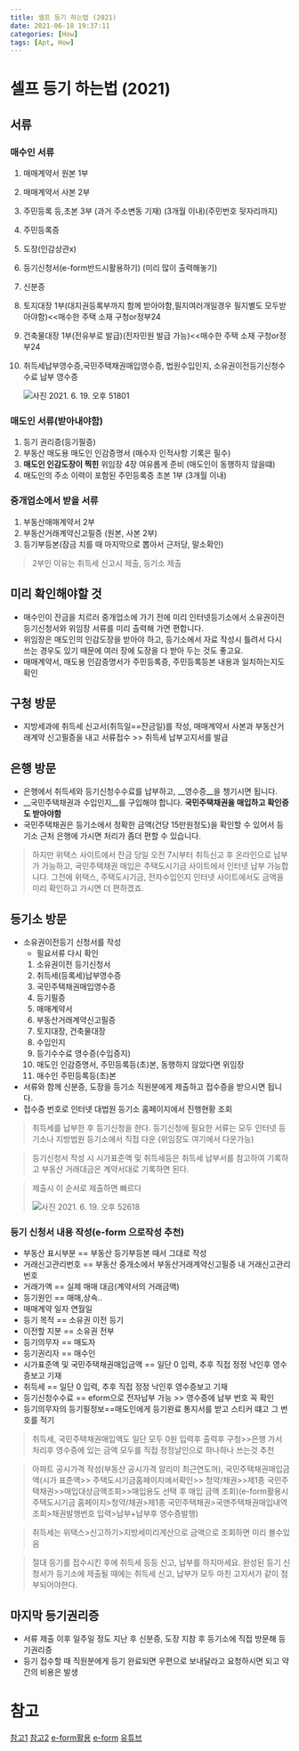 ```yaml
---
title: 셀프 등기 하는법 (2021)
date: 2021-06-18 19:37:11
categories: [How]
tags: [Apt, How]
---
```


# 셀프 등기 하는법 (2021)
## 서류
### 매수인 서류
1. 매매계약서 원본 1부 

2. 매매계약서 사본 2부 

3. 주민등록 등,초본 3부 (과거 주소변동 기재) (3개월 이내)(주민번호 뒷자리까지) 

4. 주민등록증

5. 도장(인감상관x)

6. 등기신청서(e-form반드시활용하기) (미리 많이 출력해놓기)

7. 신분증

8. 토지대장 1부(대지권등록부까지 함께 받아야함,필지여러개일경우 필지별도 모두받아야함)<<매수한 주택 소재 구청or정부24

9. 건축물대장 1부(전유부로 발급)(전자민원 발급 가능)<<매수한 주택 소재 구청or정부24

10. 취득세납부영수증,국민주택채권매입영수증, 법원수입인지, 소유권이전등기신청수수료 납부 영수증

    ![사진 2021. 6. 19. 오후 51801](https://tva1.sinaimg.cn/large/008i3skNgy1grp64vbthoj30yn0h1nap.jpg)

### 매도인 서류(받아내야함)

1. 등기 권리증(등기필증)
2. 부동산 매도용 매도인 인감증명서 (매수자 인적사항 기록은 필수)
3. __매도인 인감도장이 찍힌__ 위임장 4장 여유롭게 준비 (매도인이 동행하지 않을떄)
4. 매도인의 주소 이력이 포함된 주민등록증 초본 1부 (3개월 이내)

### 중개업소에서 받을 서류
1. 부동산매매계약서 2부
2. 부동산거래계약신고필증 (원본, 사본 2부)
3. 등기부등본(잠금 치를 때 마지막으로 뽑아서 근저당, 말소확인)
> 2부인 이유는 취득세 신고시 제출, 등기소 제출

## 미리 확인해야할 것
- 매수인이 잔금을 치르러 중개업소에 가기 전에 미리 인터넷등기소에서 소유권이전등기신청서와 위임장 서류를 미리 출력해 가면 편합니다.
- 위임장은 매도인의 인감도장을 받아야 하고, 등기소에서 자료 작성시 틀려서 다시 쓰는 경우도 있기 때문에 여러 장에 도장을 다 받아 두는 것도 좋고요.
- 매매계약서, 매도용 인감증명서가 주민등록증, 주민등록등본 내용과 일치하는지도 확인

## 구청 방문
- 지방세과에 취득세 신고서(취득일==잔금일)를 작성, 매매계약서 사본과 부동산거래계약 신고필증을 내고 서류접수 >> 취득세 납부고지서를 발급

## 은행 방문
- 은행에서 취득세와 등기신청수수료를 납부하고, __영수증__을 챙기시면 됩니다.
- __국민주택채권과 수입인지__를 구입해야 합니다.
__국민주택채권을 매입하고 확인증도 받아야함__
- 국민주택채권은 등기소에서 정확한 금액(건당 15만원정도)을 확인할 수 있어서 등기소 근처 은행에 가시면 처리가 좀더 편할 수 있습니다.
> 하지만 위택스 사이트에서 잔금 당일 오전 7시부터 취득신고 후 온라인으로 납부가 가능하고, 국민주택채권 매입은 주택도시기금 사이트에서 인터넷 납부 가능합니다.  그전에 위택스, 주택도시기금, 전자수입인지 인터넷 사이트에서도 금액을 미리 확인하고 가시면 더 편하겠죠.

## 등기소 방문
- 소유권이전등기 신청서를 작성
	- 필요서류 다시 확인
	1. 소유권이전 등기신청서
	2. 취득세(등록세)납부영수증
	3. 국민주택채권매입영수증
	4. 등기필증
	5. 매매계약서
	6. 부동산거래계약신고필증
	7. 토지대장, 건축물대장
	8. 수입인지
	9. 등기수수료 영수증(수입증지)
	10. 매도인 인감증명서, 주민등록등(초)본, 동행하지 않았다면 위임장
	11. 매수인 주민등록등(초)본
- 서류와 함께 신분증, 도장을 등기소 직원분에게 제출하고 접수증을 받으시면 됩니다.
- 접수증 번호로 인터넷 대법원 등기소 홈페이지에서 진행현황 조회
> 취득세를 납부한 후 등기신청을 한다. 등기신청에 필요한 서류는 모두 인터넷 등기소나 지방법원 등기소에서 직접 다운 (위임장도 여기에서 다운가능)

>  등기신청서 작성 시 시가표준액 및 취득세등은 취득세 납부서를 참고하여 기록하고 부동산 거래대금은 계약서대로 기록하면 된다.

> 제출시 이 순서로 제출하면 빠르다 
>
> ![사진 2021. 6. 19. 오후 52618](https://tva1.sinaimg.cn/large/008i3skNgy1grp657vd2zj316l0ofx0q.jpg)

### 등기 신청서 내용 작성(e-form 으로작성 추천)
- 부동산 표시부분 == 부동산 등기부등본 때서 그대로 작성
- 거래신고관리번호 == 부동산 중개소에서 부동산거래계약신고필증 내 거래신고관리번호
- 거래가액 == 실제 매매 대금(계약서의 거래금액)
- 등기원인 == 매매,상속..
- 매매계약 일자 연월일
- 등기 목적 == 소유권 이전 등기
- 이전할 지분 == 소유권 전부
- 등기의무자 == 매도자
- 등기권리자 == 매수인
- 시가표준액 및 국민주택채권매입금액 == 일단 0 입력, 추후 직접 정정 낙인후 영수증보고 기재
- 취득세 ==  일단 0 입력, 추후 직접 정정 낙인후 영수증보고 기재
- 등기신청수수료 == eform으로 전자납부 가능 >> 영수증에 납부 번호 꼭 확인
- 등기의무자의 등기필정보==매도인에게 등기완료 통지서를 받고 스티커 떄고 그 번호를 적기

> 취득세, 국민주택채권매입액도 일단 모두 0원 입력후 출력후 구청>>은행 가서 처리후 영수증에 있는 금액 모두를  직접 정정날인으로 하나하나 쓰는것 추천

> 아파트 공시가격 작성(부동산 공시가격 알리미 최근연도꺼), 국민주택채권매입금액(시가 표준액>> 주택도시기금홈페이지에서확인>> 청약/채권>>제1종 국민주택채권>>매입대상금액조회>>매입용도 선택 후 매입 금액 조회)(e-form활용시  주택도시기금 홈페이지>청약/채권>제1종 국민주택채권>국맨주택채권매입내역조회>채권발행번호 입력>납부+납부후 영수증발행)

> 취득세는 위택스>신고하기>지방세미리계산으로 금액으로 조회하면 미리 볼수있음

> 절대 등기를 접수시킨 후에 취득세 등등 신고, 납부를 하지마세요. 완성된 등기 신청서가 등기소에 제출될 때에는 취득세 신고, 납부가 모두 마친 고지서가 같이 첨부되어야한다.

## 마지막 등기권리증
- 서류 제출 이후 일주일 정도 지난 후 신분증, 도장 지참 후 등기소에 직접 방문해 등기권리증
- 등기 접수할 때 직원분에게 등기 완료되면 우편으로 보내달라고 요청하시면 되고 약간의 비용은 발생

# 참고
[참고1](https://m.blog.naver.com/kimannie99/221585319315)
[참고2](https://brunch.co.kr/@ideasalad/9)
[e-form활용](https://novaframe.tistory.com/89)
[e-form](https://novaframe.tistory.com/89)
[유튜브](https://youtu.be/QEV3aVWgPj8)

